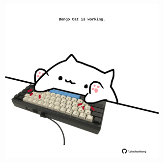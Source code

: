 <!-- built at 21/06/2023, 06:00:53 UTC -->
<p align="center">
  <img width="500" height="500" src="./ReadmeImage.svg">
</p>
